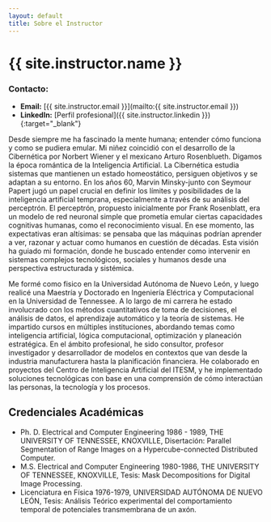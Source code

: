 ```yaml
---
layout: default
title: Sobre el Instructor
---
```



# {{ site.instructor.name }}

### Contacto:
- **Email:** [{{ site.instructor.email }}](mailto:{{ site.instructor.email }})
- **LinkedIn:** [Perfil profesional]({{ site.instructor.linkedin }}){:target="_blank"}

Desde siempre me ha fascinado la mente humana; entender cómo funciona y como se pudiera emular. Mi niñez coincidió con el desarrollo de la Cibernética por Norbert Wiener y el mexicano Arturo Rosenblueth. Digamos la época romántica de la Inteligencia Artificial. La Cibernética estudia sistemas que mantienen un estado homeostático, persiguen objetivos y se adaptan a su entorno. En los años 60, Marvin Minsky-junto con Seymour Papert jugó un papel crucial en definir los límites y posibilidades de la inteligencia artificial temprana, especialmente a través de su análisis del perceptrón. El perceptrón, propuesto inicialmente por Frank Rosenblatt, era un modelo de red neuronal simple que prometía emular ciertas capacidades cognitivas humanas, como el reconocimiento visual. En ese momento, las expectativas eran altísimas: se pensaba que las máquinas podrían aprender a ver, razonar y actuar como humanos en cuestión de décadas. Esta visión ha guiado mi formación, donde he buscado entender como intervenir en sistemas complejos tecnológicos, sociales y humanos desde una perspectiva estructurada y sistémica.

Me formé como fisico en la Universidad Autónoma de Nuevo León, y luego realicé una Maestría y Doctorado en Ingeniería Eléctrica y Computacional en la Universidad de Tennessee. A lo largo de mi carrera he estado involucrado con los métodos cuantitativos de toma de decisiones, el análisis de datos, el aprendizaje automático y la teoría de sistemas. He impartido cursos en múltiples instituciones, abordando temas como inteligencia artificial, lógica computacional, optimización y planeación estratégica. En el ámbito profesional, he sido consultor, profesor investigador y desarrollador de modelos en contextos que van desde la industria manufacturera hasta la planificación financiera. He colaborado en proyectos del Centro de Inteligencia Artificial del ITESM, y he implementado soluciones tecnológicas con base en una comprensión de cómo interactúan las personas, la tecnología y los procesos.

## Credenciales Académicas

- Ph. D. Electrical and Computer Engineering 1986 - 1989, THE UNIVERSITY OF TENNESSEE, KNOXVILLE, Disertación: Parallel Segmentation of Range Images on a Hypercube-connected Distributed Computer.
- M.S. Electrical and Computer Engineering 1980-1986, THE UNIVERSITY OF TENNESSEE, KNOXVILLE, Tesis: Mask Decompositions for Digital Image Processing.
- Licenciatura en Física 1976-1979, UNIVERSIDAD AUTÓNOMA DE NUEVO LEÓN, Tesis: Análisis Teórico experimental del comportamiento temporal de potenciales transmembrana de un axón.
